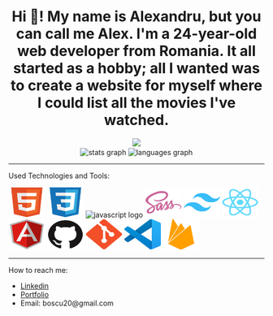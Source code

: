 <div align="left">
<h1 align="center">Hi 👋! My name is Alexandru, but you can call me Alex. I'm a 24-year-old web developer from Romania. It all started as a hobby; all I wanted was to create a website for myself where I could list all the movies I've watched.</h2>


<div align="center">
  <img src="https://profile-counter.glitch.me/mrchappie/count.svg?"  />
</div>


<div align="center">
  <img src="https://github-readme-stats.vercel.app/api?hide_title=false&hide_rank=false&show_icons=true&include_all_commits=true&count_private=true&disable_animations=false&theme=gotham&locale=en&hide_border=false&username=mrchappie" height="150" alt="stats graph"  />
  <img src="https://github-readme-stats.vercel.app/api/top-langs?locale=en&hide_title=false&layout=compact&card_width=320&langs_count=5&theme=gotham&hide_border=false&username=mrchappie" height="150" alt="languages graph"  />
</div>

---

Used Technologies and Tools:

<div align="left">
  <img src="https://github.com/devicons/devicon/blob/v2.15.1/icons/html5/html5-original.svg" height="60" width="72" alt="html5 logo"  />
  <img src="https://github.com/devicons/devicon/blob/v2.15.1/icons/css3/css3-original.svg" height="60" width="72" alt="css3 logo"  />
  <img src="https://cdn.jsdelivr.net/gh/devicons/devicon/icons/javascript/javascript-original.svg" height="60" width="72" alt="javascript logo"  />
  <img src="https://github.com/devicons/devicon/blob/v2.15.1/icons/sass/sass-original.svg" height="60" width="72" alt="sass logo"  />
  <img src="https://github.com/devicons/devicon/blob/v2.15.1/icons/tailwindcss/tailwindcss-plain.svg" height="60" width="72" alt="tailwind logo"  />
  <img src="https://github.com/devicons/devicon/blob/v2.15.1/icons/react/react-original.svg" height="60" width="72" alt="react logo"  />
  <img src="https://github.com/devicons/devicon/blob/v2.15.1/icons/angularjs/angularjs-original.svg" height="60" width="72" alt="angular logo"  />
  <img src="https://github.com/devicons/devicon/blob/v2.15.1/icons/github/github-original.svg" height="60" width="72" alt="github logo"  />
  <img src="https://github.com/devicons/devicon/blob/v2.15.1/icons/git/git-original.svg" height="60" width="72" alt="git logo"  />
  <img src="https://github.com/devicons/devicon/blob/v2.15.1/icons/vscode/vscode-original.svg" height="60" width="72" alt="vscode logo"  />
  <img src="https://github.com/devicons/devicon/blob/v2.15.1/icons/firebase/firebase-plain.svg" height="60" width="72" alt="fireabse logo"  />
</div>

---

How to reach me:

<ul align="left">
  <li>
    <a href="https://www.linkedin.com/in/al3xboscu/" target="_blank" ">
   Linkedin
  </a>
  </li>
  <li>
    <a href="https://main--project-chappie.netlify.app/" target="_blank" ">
  Portfolio
  </a>
  </li>
  
  <li>Email: boscu20@gmail.com</li>
</ul>
</div>
